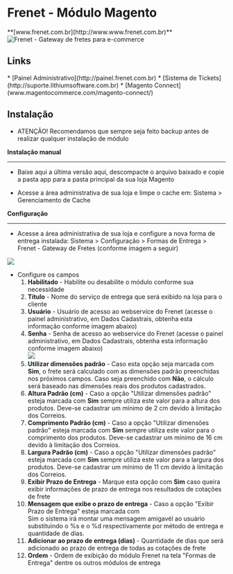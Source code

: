 <h1>Frenet - M&oacute;dulo Magento</h1>
**[www.frenet.com.br](http://www.www.frenet.com.br)**

<img src="http://painel.frenet.com.br/Content/images/Frenet_logo_painel.png" alt="Frenet - Gateway de fretes para e-commerce" title="Frenet - Gateway de fretes para e-commerce" />

<h2>Links</h2>
* [Painel Administrativo](http://painel.frenet.com.br)
* [Sistema de Tickets](http://suporte.lithiumsoftware.com.br)
* [Magento Connect](www.magentocommerce.com/magento-connect/)

<h2>Instalação</h2>

* ATENÇÃO! Recomendamos que sempre seja feito backup antes de realizar qualquer instalação de m&oacute;dulo

**Instalação manual**
**********************************************************************************************

* Baixe aqui a &uacute;ltima versão aqui, descompacte o arquivo baixado e copie a pasta app para a pasta principal da sua loja Magento

* Acesse a área administrativa de sua loja e limpe o cache em: Sistema > Gerenciamento de Cache

**Configuração**
**********************************************************************************************
* Acesse a área administrativa de sua loja e configure a nova forma de entrega instalada: Sistema > Configuração > Formas de Entrega > Frenet - Gateway de Fretes (conforme imagem a seguir)
<img src="https://s3-sa-east-1.amazonaws.com/magentoakhilleus/frenet_magento_admin.png"/>

- Configure os campos
  1. **Habilitado** - Habilite ou desabilite o módulo conforme sua necessidade
  2. **Título** - Nome do serviço de entrega que será exibido na loja para o cliente
  3. **Usuário** - Usuário de acesso ao webservice do Frenet (acesse o painel administrativo, em Dados Cadastrais, obtenha esta informação conforme imagem abaixo)
  4. **Senha** - Senha de acesso ao webservice do Frenet (acesse o painel administrativo, em Dados Cadastrais, obtenha esta informação conforme imagem abaixo)
  <br><img src="https://s3-sa-east-1.amazonaws.com/magentoakhilleus/frenet_magento_admin_access_key.png"/>
  5. **Utilizar dimensões padrão** - Caso esta opção seja marcada com <b>Sim</b>, o frete será calculado com as dimensões padrão preenchidas nos próximos campos. Caso seja preenchido com <b>Não</b>, o cálculo será baseado nas dimensões reais dos produtos cadastrados.
  6. **Altura Padrão (cm)** - Caso a opção "Utilizar dimensões padrão" esteja marcada com <b>Sim</b> sempre utiliza este valor para a altura dos produtos. Deve-se cadastrar um mínimo de 2 cm devido à limitação dos Correios.
  7. **Comprimento Padrão (cm)** - Caso a opção "Utilizar dimensões padrão" esteja marcada com <b>Sim</b> sempre utiliza este valor para o comprimento dos produtos. Deve-se cadastrar um mínimo de 16 cm devido à limitação dos Correios.
  8. **Largura Padrão (cm)** - Caso a opção "Utilizar dimensões padrão" esteja marcada com <b>Sim</b> sempre utiliza este valor para a largura dos produtos. Deve-se cadastrar um mínimo de 11 cm devido à limitação dos Correios.
  9. **Exibir Prazo de Entrega** - Marque esta opção com <b>Sim</b> caso queira exibir informações de prazo de entrega nos resultados de cotações de frete
  10. **Mensagem que exibe o prazo de entrega** - Caso a opção "Exibir Prazo de Entrega" esteja marcada com <br>Sim</b> o sistema irá montar uma mensagem amigavél ao usuário substituindo o %s e o %d respectivamente por método de entrega e quantidade de dias.
  11. **Adicionar ao prazo de entrega (dias)** - Quantidade de dias que será adicionado ao prazo de entrega de todas as cotações de frete
  12. **Ordem** - Ordem de exibição do módulo Frenet na tela "Formas de Entrega" dentre os outros módulos de entrega

  


